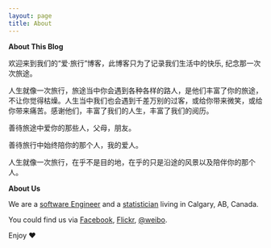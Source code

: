 ```yaml
---
layout: page
title: About
---
```


**About This Blog**

欢迎来到我们的“爱·旅行”博客，此博客只为了记录我们生活中的快乐, 纪念那一次次旅途。

人生就像一次旅行，旅途当中你会遇到各种各样的路人，是他们丰富了你的旅途，不让你觉得枯燥。人生当中我们也会遇到千差万别的过客，或给你带来微笑，或给你带来痛苦。感谢他们，丰富了我们的人生，丰富了我们的阅历。

善待旅途中爱你的那些人，父母，朋友。

善待旅行中始终陪你的那个人，我的爱人。

人生就像一次旅行，在乎不是目的地，在乎的只是沿途的风景以及陪伴你的那个人。

**About Us**

We are a [software Engineer](http://lszhou.github.io/about/) and a [statistician](http://gemqueen.github.io/about/) living in Calgary, AB, Canada.

You could find us via [Facebook](https://www.facebook.com/longsheng.zhou), [Flickr](https://www.flickr.com/photos/lszhou), [@weibo](http://www.weibo.com/2614496813/profile?rightmod=1&wvr=6&mod=personinfo).

Enjoy ♥